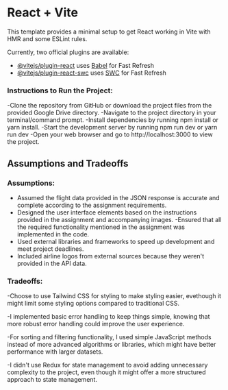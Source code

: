 # React + Vite

This template provides a minimal setup to get React working in Vite with HMR and some ESLint rules.

Currently, two official plugins are available:

- [@vitejs/plugin-react](https://github.com/vitejs/vite-plugin-react/blob/main/packages/plugin-react/README.md) uses [Babel](https://babeljs.io/) for Fast Refresh
- [@vitejs/plugin-react-swc](https://github.com/vitejs/vite-plugin-react-swc) uses [SWC](https://swc.rs/) for Fast Refresh

### Instructions to Run the Project:

-Clone the repository from GitHub or download the project files from the provided Google Drive directory.
-Navigate to the project directory in your terminal/command prompt.
-Install dependencies by running npm install or yarn install.
-Start the development server by running npm run dev or yarn run dev
-Open your web browser and go to http://localhost:3000 to view the project.

## Assumptions and Tradeoffs

### Assumptions:

- Assumed the flight data provided in the JSON response is accurate and complete according to the assignment requirements.
- Designed the user interface elements based on the instructions provided in the assignment and accompanying images.
  -Ensured that all the required functionality mentioned in the assignment was implemented in the code.
- Used external libraries and frameworks to speed up development and meet project deadlines.
- Included airline logos from external sources because they weren't provided in the API data.

### Tradeoffs:

-Choose to use Tailwind CSS for styling to make styling easier, evethough it might limit some styling options compared to traditional CSS.

-I implemented basic error handling to keep things simple, knowing that more robust error handling could improve the user experience.

-For sorting and filtering functionality, I used simple JavaScript methods instead of more advanced algorithms or libraries, which might have better performance with larger datasets.

-I didn't use Redux for state management to avoid adding unnecessary complexity to the project, even though it might offer a more structured approach to state management.
